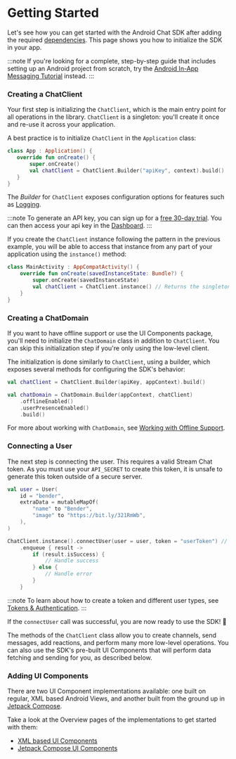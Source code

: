 # Getting Started

Let's see how you can get started with the Android Chat SDK after adding the required [dependencies](./02-dependencies.md). This page shows you how to initialize the SDK in your app.

:::note
If you're looking for a complete, step-by-step guide that includes setting up an Android project from scratch, try the [Android In-App Messaging Tutorial](https://getstream.io/tutorials/android-chat/) instead.
:::

### Creating a ChatClient

Your first step is initializing the `ChatClient`, which is the main entry point for all operations in the library. `ChatClient` is a singleton: you'll create it once and re-use it across your application.

A best practice is to initialize `ChatClient` in the `Application` class:

 ```kotlin
 class App : Application() {
    override fun onCreate() {
        super.onCreate()
        val chatClient = ChatClient.Builder("apiKey", context).build()
    }
}
 ```

The _Builder_ for `ChatClient` exposes configuration options for features such as [Logging](./05-logging.md).

:::note
To generate an API key, you can sign up for a [free 30-day trial](https://getstream.io/chat/trial/). You can then access your api key in the [Dashboard](https://getstream.io/dashboard).
:::

If you create the `ChatClient` instance following the pattern in the previous example, you will be able to access that instance from any part of your application using the `instance()` method:

```kotlin
class MainActivity : AppCompatActivity() {
    override fun onCreate(savedInstanceState: Bundle?) {
        super.onCreate(savedInstanceState)
        val chatClient = ChatClient.instance() // Returns the singleton instance
    }
}
```

### Creating a ChatDomain

If you want to have offline support or use the UI Components package, you'll need to initialize the `ChatDomain` class in addition to `ChatClient`. You can skip this initialization step if you're only using the low-level client.

The initialization is done similarly to `ChatClient`, using a builder, which exposes several methods for configuring the SDK's behavior:

```kotlin
val chatClient = ChatClient.Builder(apiKey, appContext).build()

val chatDomain = ChatDomain.Builder(appContext, chatClient)
    .offlineEnabled()
    .userPresenceEnabled()
    .build()
```

For more about working with `ChatDomain`, see [Working with Offline Support](../02-client/06-guides/06-working-with-offline.md).

### Connecting a User

The next step is connecting the user. This requires a valid Stream Chat token. As you must use your `API_SECRET` to create this token, it is unsafe to generate this token outside of a secure server.

```kotlin
val user = User(
    id = "bender",
    extraData = mutableMapOf(
        "name" to "Bender",
        "image" to "https://bit.ly/321RmWb",
    ),
)

ChatClient.instance().connectUser(user = user, token = "userToken") // Replace with a real token
    .enqueue { result ->
        if (result.isSuccess) {
            // Handle success
        } else {
            // Handle error
        }
    }
```

:::note
To learn about how to create a token and different user types, see [Tokens & Authentication](https://getstream.io/chat/docs/android/tokens_and_authentication/?language=kotlin).
:::

If the `connectUser` call was successful, you are now ready to use the SDK! 🎉

The methods of the `ChatClient` class allow you to create channels, send messages, add reactions, and perform many more low-level operations. You can also use the SDK's pre-built UI Components that will perform data fetching and sending for you, as described below.

### Adding UI Components

There are two UI Component implementations available: one built on regular, XML based Android Views, and another built from the ground up in [Jetpack Compose](https://developer.android.com/jetpack/compose).

Take a look at the Overview pages of the implementations to get started with them:
- [XML based UI Components](../03-ui/01-overview.md)
- [Jetpack Compose UI Components](../04-compose/01-overview.md)
